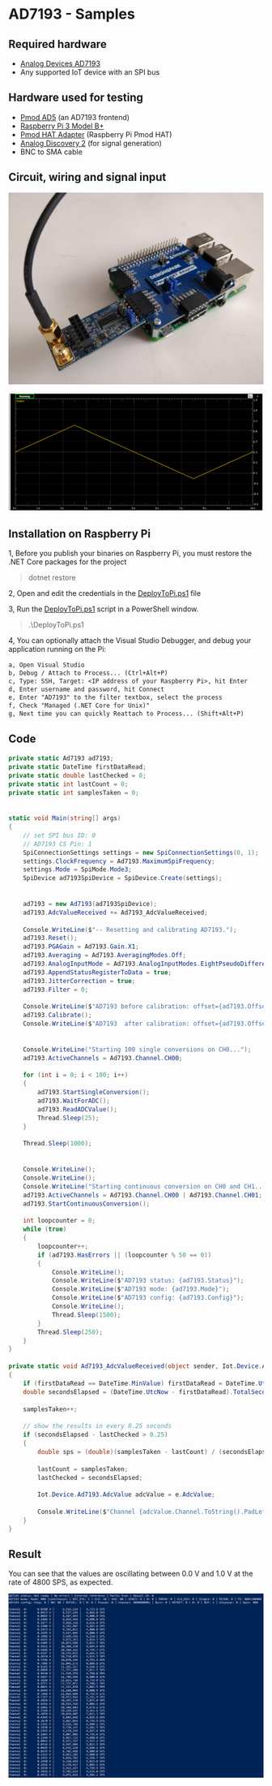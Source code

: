 # AD7193 - Samples

## Required hardware
* [Analog Devices AD7193](https://www.analog.com/media/en/technical-documentation/data-sheets/AD7193.pdf)
* Any supported IoT device with an SPI bus

## Hardware used for testing
* [Pmod AD5](https://reference.digilentinc.com/reference/pmod/pmodad5/start) (an AD7193 frontend)
* [Raspberry Pi 3 Model B+](https://www.raspberrypi.org/products/raspberry-pi-3-model-b-plus/)
* [Pmod HAT Adapter](https://reference.digilentinc.com/reference/add-ons/pmod-hat/reference-manual) (Raspberry Pi Pmod HAT)
* [Analog Discovery 2](https://reference.digilentinc.com/reference/instrumentation/analog-discovery-2/reference-manual) (for signal generation)
* BNC to SMA cable

## Circuit, wiring and signal input
![Raspberry Pi 3 Model B+ + Digilent Pmod HAT + Digilent PmodAD5](Raspberry_3Bp_PmodHAT_PmodAD5.jpg)

![Signal input from Digilent Analog Discovery 2](AD2_Oscilloscope_Input.png)

## Installation on Raspberry Pi
1, Before you publish your binaries on Raspberry Pi, you must restore the .NET Core packages for the project
> dotnet restore

2, Open and edit the credentials in the [DeployToPi.ps1](DeployToPi.ps1) file

3, Run the [DeployToPi.ps1](DeployToPi.ps1) script in a PowerShell window.
> .\DeployToPi.ps1

4, You can optionally attach the Visual Studio Debugger, and debug your application running on the Pi:

    a, Open Visual Studio
    b, Debug / Attach to Process... (Ctrl+Alt+P)
    c, Type: SSH, Target: <IP address of your Raspberry Pi>, hit Enter
    d, Enter username and password, hit Connect
    e, Enter "AD7193" to the filter textbox, select the process
    f, Check "Managed (.NET Core for Unix)"
    g, Next time you can quickly Reattach to Process... (Shift+Alt+P)

## Code
```C#
private static Ad7193 ad7193;
private static DateTime firstDataRead;
private static double lastChecked = 0;
private static int lastCount = 0;
private static int samplesTaken = 0;


static void Main(string[] args)
{
	// set SPI bus ID: 0
	// AD7193 CS Pin: 1
	SpiConnectionSettings settings = new SpiConnectionSettings(0, 1);
	settings.ClockFrequency = Ad7193.MaximumSpiFrequency;
	settings.Mode = SpiMode.Mode3;
	SpiDevice ad7193SpiDevice = SpiDevice.Create(settings);


	ad7193 = new Ad7193(ad7193SpiDevice);
	ad7193.AdcValueReceived += Ad7193_AdcValueReceived;

	Console.WriteLine($"-- Resetting and calibrating AD7193.");
	ad7193.Reset();
	ad7193.PGAGain = Ad7193.Gain.X1;
	ad7193.Averaging = Ad7193.AveragingModes.Off;
	ad7193.AnalogInputMode = Ad7193.AnalogInputModes.EightPseudoDifferentialAnalogInputs;
	ad7193.AppendStatusRegisterToData = true;
	ad7193.JitterCorrection = true;
	ad7193.Filter = 0;

	Console.WriteLine($"AD7193 before calibration: offset={ad7193.Offset.ToString("x")}, full-scale={ad7193.FullScale.ToString("x")}");
	ad7193.Calibrate();
	Console.WriteLine($"AD7193  after calibration: offset={ad7193.Offset.ToString("x")}, full-scale={ad7193.FullScale.ToString("x")}");


	Console.WriteLine("Starting 100 single conversions on CH0...");
	ad7193.ActiveChannels = Ad7193.Channel.CH00;

	for (int i = 0; i < 100; i++)
	{
		ad7193.StartSingleConversion();
		ad7193.WaitForADC();
		ad7193.ReadADCValue();
		Thread.Sleep(25);
	}

	Thread.Sleep(1000);


	Console.WriteLine();
	Console.WriteLine();
	Console.WriteLine("Starting continuous conversion on CH0 and CH1...");
	ad7193.ActiveChannels = Ad7193.Channel.CH00 | Ad7193.Channel.CH01;
	ad7193.StartContinuousConversion();

	int loopcounter = 0;
	while (true)
	{
		loopcounter++;
		if (ad7193.HasErrors || (loopcounter % 50 == 0))
		{
			Console.WriteLine();
			Console.WriteLine($"AD7193 status: {ad7193.Status}");
			Console.WriteLine($"AD7193 mode: {ad7193.Mode}");
			Console.WriteLine($"AD7193 config: {ad7193.Config}");
			Console.WriteLine();
			Thread.Sleep(1500);
		}
		Thread.Sleep(250);
	}
}

private static void Ad7193_AdcValueReceived(object sender, Iot.Device.Ad7193.AdcValueReceivedEventArgs e)
{
	if (firstDataRead == DateTime.MinValue) firstDataRead = DateTime.UtcNow;
	double secondsElapsed = (DateTime.UtcNow - firstDataRead).TotalSeconds;

	samplesTaken++;

	// show the results in every 0.25 seconds
	if (secondsElapsed - lastChecked > 0.25)
	{
		double sps = (double)(samplesTaken - lastCount) / (secondsElapsed - lastChecked);

		lastCount = samplesTaken;
		lastChecked = secondsElapsed;

		Iot.Device.Ad7193.AdcValue adcValue = e.AdcValue;

		Console.WriteLine($"Channel {adcValue.Channel.ToString().PadLeft(2)}: {adcValue.Voltage.ToString("0.0000").PadLeft(11)} V | {adcValue.Raw.ToString("N0").PadLeft(13)} | {sps.ToString("N1").PadLeft(9)} SPS");
	}
}
```

## Result
You can see that the values are oscillating between 0.0 V and 1.0 V at the rate of 4800 SPS, as expected.

![Results in a PowerShell window](PowerShell_RaspberryPi_Output.png)
